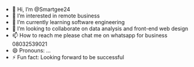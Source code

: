 - 👋 Hi, I’m @Smartgee24
- 👀 I’m interested in remote business
- 🌱 I’m currently learning software engineering
- 💞️ I’m looking to collaborate on data analysis and front-end web design
- 📫 How to reach me please chat me on whatsapp for business 08032539021
- 😄 Pronouns: ...
- ⚡ Fun fact: Looking forward to be successful

<!---
Smartgee24/Smartgee24 is a ✨ special ✨ repository because its `README.md` (this file) appears on your GitHub profile.
You can click the Preview link to take a look at your changes.
--->
